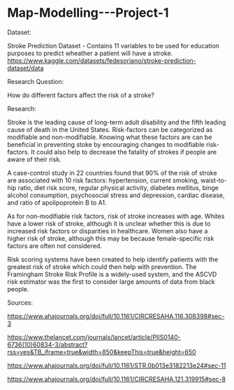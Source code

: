 # Map-Modelling---Project-1

Dataset:

Stroke Prediction Dataset - 
Contains 11 variables to be used for education purposes to predict wheather a patient will have a stroke.
https://www.kaggle.com/datasets/fedesoriano/stroke-prediction-dataset/data 


Research Question:

How do different factors affect the risk of a stroke?


Research:

Stroke is the leading cause of long-term adult disability and the fifth leading cause of death in the United States. Risk-factors can be categorized as modifiable and non-modifiable. Knowing what these factors are can be beneficial in preventing stoke by encouraging changes to modifiable risk-factors. It could also help to decrease the fatality of strokes if people are aware of their risk. 

A case-control study in 22 countries found that 90% of the risk of stroke are associated with 10 risk factors: hypertension, current smoking, waist-to-hip ratio, diet risk score, regular physical activity, diabetes mellitus, binge alcohol consumption, psychosocial stress and depression, cardiac disease, and ratio of apolipoprotein B to A1.

As for non-modifiable risk factors, risk of stroke increases with age. Whites have a lower risk of stroke, although it is unclear whether this is due to increased risk factors or disparities in healthcare. Women also have a higher risk of stroke, although this may be because female-specific risk factors are often not considered.

Risk scoring systems have been created to help identify patients with the greatest risk of stroke which could then help with prevention. The Framingham Stroke Risk Profile is a widely-used system, and the ASCVD risk estimator was the first to consider large amounts of data from black people.


Sources:

https://www.ahajournals.org/doi/full/10.1161/CIRCRESAHA.116.308398#sec-3

https://www.thelancet.com/journals/lancet/article/PIIS0140-6736(10)60834-3/abstract?rss=yes&TB_iframe=true&width=850&keepThis=true&height=650

https://www.ahajournals.org/doi/full/10.1161/STR.0b013e3182213e24#sec-11

https://www.ahajournals.org/doi/full/10.1161/CIRCRESAHA.121.319915#sec-8

